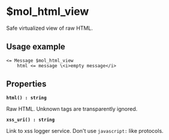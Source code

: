# $mol_html_view

Safe virtualized view of raw HTML.

## Usage example

```view.tree
<= Message $mol_html_view
	html <= message \<i>empty message</i>
```

## Properties

**`html() : string`**

Raw HTML. Unknown tags are transparently ignored.

**`xss_uri() : string`** 

Link to xss logger service. Don't use `javascript:` like protocols.
